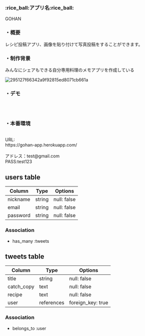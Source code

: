 <h3>:rice_ball:アプリ名:rice_ball:<BR></h3>
GOHAN<BR>
  <h3>・概要<BR></h3>
レシピ投稿アプリ、画像を貼り付けて写真投稿をすることができます。<BR>
    <h3>・制作背景<BR></h3>
みんなにシェアもできる自分専用料理のメモアプリを作成している<br>


![295127f66342a9f92815ed8071cb661a](https://user-images.githubusercontent.com/76440720/120204086-62cbb400-c263-11eb-82fa-2961200efa45.jpeg)

<h3>・デモ</h3><br>
	    
<br>
<h3>・本番環境</h3><br>
URL:<br>https://gohan-app.herokuapp.com/<br>
<br>
アドレス：test@gmail.com<br>
PASS:test123 <br>
					

## users table

| Column             | Type        | Options                 |
|--------------------|-------------|-------------------------|
| nickname            | string      | null: false             | 
| email               | string      | null: false             |
| password           | string      | null: false             |

### Association

* has_many :tweets


## tweets table

| Column        | Type       | Options           |
|---------------|------------|-------------------|
| title         | string     | null: false       |
| catch_copy    | text       | null: false       |
| recipe        | text       | null: false       |
| user          | references | foreign_key: true |

### Association

- belongs_to :user


